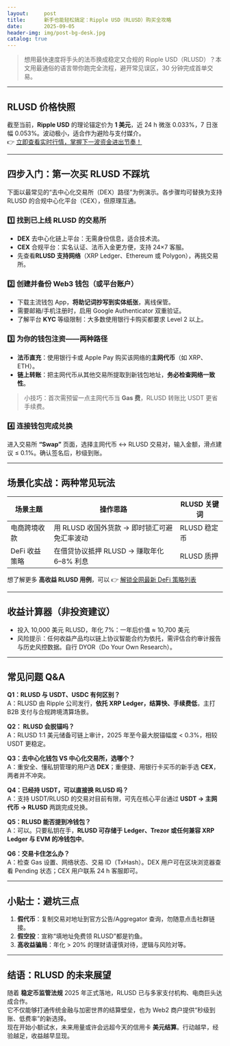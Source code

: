 ```yaml
---
layout:     post
title:      新手也能轻松搞定：Ripple USD（RLUSD）购买全攻略
date:       2025-09-05
header-img: img/post-bg-desk.jpg
catalog: true
---
```


> 想用最快速度将手头的法币换成稳定又合规的 Ripple USD（RLUSD）？本文用最通俗的语言带你跑完全流程，避开常见误区，30 分钟完成首单交易。

---

## RLUSD 价格快照

截至当前，**Ripple USD** 的理论锚定价为 **1 美元**，近 24 h 微涨 0.033%，7 日涨幅 0.053%。波动极小，适合作为避险与支付媒介。  
👉 [立即查看实时行情，掌握下一波资金进出节奏！](https://okxdog.com/)

---

## 四步入门：第一次买 RLUSD 不踩坑

下面以最常见的“去中心化交易所（DEX）路径”为例演示。各步骤均可替换为支持 RLUSD 的合规中心化平台（CEX），但原理互通。

### 1️⃣ 找到已上线 RLUSD 的交易所

- **DEX** 去中心化链上平台：无需身份信息，适合技术流。  
- **CEX** 合规平台：实名认证、法币入金更方便，支持 24×7 客服。  
- 先查看**RLUSD 支持网络**（XRP Ledger、Ethereum 或 Polygon），再挑交易所。

### 2️⃣ 创建并备份 Web3 钱包（或平台账户）

- 下载主流钱包 App，**将助记词抄写到实体纸张**，离线保管。  
- 需要邮箱/手机注册时，启用 Google Authenticator 双重验证。  
- 了解平台 **KYC** 等级限制：大多数使用银行卡购买都要求 Level 2 以上。

### 3️⃣ 为你的钱包注资——两种路径

- **法币直充**：使用银行卡或 Apple Pay 购买该网络的**主网代币**（如 XRP、ETH）。  
- **链上转账**：把主网代币从其他交易所提取到新钱包地址，**务必检查网络一致性**。

> 小技巧：首次需预留一点主网代币当 **Gas 费**，RLUSD 转账比 USDT 更省手续费。

### 4️⃣ 连接钱包完成兑换

进入交易所 **“Swap”** 页面，选择主网代币 ↔ RLUSD 交易对，输入金额，滑点建议 ≤ 0.1%。确认签名后，秒级到账。

---

## 场景化实战：两种常见玩法

| 场景主题 | 操作思路 | RLUSD 关键词 |
| --- | --- | --- |
| 电商跨境收款 | 用 RLUSD 收国外货款 → 即时锁汇可避免汇率波动 | RLUSD 稳定币 |
| DeFi 收益策略 | 在借贷协议抵押 RLUSD → 赚取年化 6–8% 利息 | RLUSD 质押 |

想了解更多 **高收益 RLUSD 用例**，可以 👉 [解锁全网最新 DeFi 策略列表](https://okxdog.com/)

---

## 收益计算器（非投资建议）

- 投入 10,000 美元 RLUSD，年化 7%：一年后价值 ≈ 10,700 美元  
- 风险提示：任何收益产品均以链上协议智能合约为依托，需评估合约审计报告与历史风控数据。自行 DYOR（Do Your Own Research）。

---

## 常见问题 Q&A

**Q1：RLUSD 与 USDT、USDC 有何区别？**  
A：RLUSD 由 Ripple 公司发行，**依托 XRP Ledger，结算快、手续费低**，主打 B2B 支付与合规跨境清算场景。

**Q2： RLUSD 会脱锚吗？**  
A：RLUSD 1:1 美元储备可链上审计，2025 年至今最大脱锚幅度 < 0.3%，相较 USDT 更稳定。

**Q3：去中心化钱包 VS 中心化交易所，选哪个？**  
A：重安全、懂私钥管理的用户选 **DEX**；重便捷、用银行卡买币的新手选 **CEX**，两者并不冲突。

**Q4：已经持 USDT，可以直接换 RLUSD 吗？**  
A：支持 USDT/RLUSD 的交易对目前有限，可先在核心平台通过 **USDT → 主网代币 → RLUSD** 两跳完成兑换。

**Q5：RLUSD 能否提到冷钱包？**  
A：可以。只要私钥在手，**RLUSD 可存储于 Ledger、Trezor 或任何兼容 XRP Ledger 与 EVM 的冷钱包中**。

**Q6：交易卡住怎么办？**  
A：检查 Gas 设置、网络状态、交易 ID（TxHash）。DEX 用户可在区块浏览器查看 Pending 状态；CEX 用户联系 24 h 客服即可。

---

## 小贴士：避坑三点

1. **假代币**：复制交易对地址到官方公告/Aggregator 查询，勿随意点击社群链接。  
2. **假空投**：宣称“填地址免费领 RLUSD”都是钓鱼。  
3. **高收益骗局**：年化 > 20% 的理财请谨慎对待，逻辑与风险对等。

---

## 结语：RLUSD 的未来展望

随着 **稳定币监管法规** 2025 年正式落地，RLUSD 已与多家支付机构、电商巨头达成合作。  
它不仅能够打通传统金融与加密世界的结算壁垒，也为 Web2 商户提供“秒级到账、低费率”的新选择。  
现在开始小额试水，未来用量或许会远超今天的信用卡 **美元结算**。行动越早，经验越足，收益越早显现。